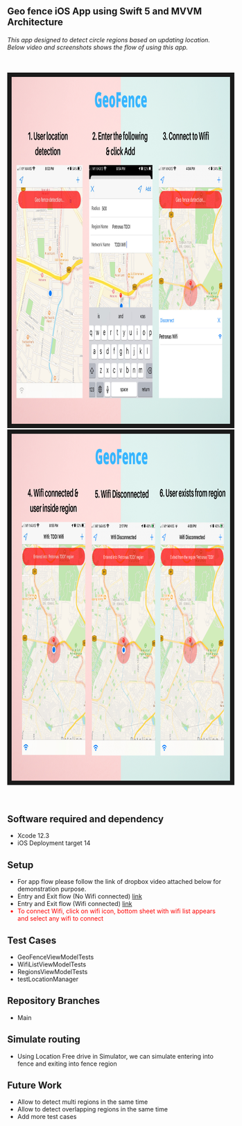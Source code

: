 <h2> Geo fence iOS App using Swift 5 and MVVM Architecture </h2>
<h6> This app designed to detect circle regions based on updating location. Below video and screenshots shows the flow of using this app. </h6>
</br>

<a href="https://github.com/KrishBaddi/GeoFenceApp/blob/main/Geo%20Fence%20Images/Entry:Exit(No%20Wifi).mov">
  <img src="https://github.com/KrishBaddi/GeoFenceApp/blob/main/Geo%20Fence%20Images/1.png" 
alt="IMAGE ALT TEXT HERE" width="1000" height="800" border="10" /></a>
  <img src="https://github.com/KrishBaddi/GeoFenceApp/blob/main/Geo%20Fence%20Images/2.png" 
alt="IMAGE ALT TEXT HERE" width="1000" height="800" border="10" />

</br>
</br>


</br>


<h2>Software required and dependency</h2>

<ul>
  <li>Xcode 12.3 </li>
  <li>iOS Deployment target 14 </li>
</ul>

<h2>Setup</h2>

<ul>
 <li> For app flow please follow the link of dropbox video attached below for demonstration purpose. </li>
<li> Entry and Exit flow (No Wifi connected) <a href="https://github.com/KrishBaddi/GeoFenceApp/blob/main/Geo%20Fence%20Images/Entry:Exit(No%20Wifi).mov">link</a></li>
<li> Entry and Exit flow (Wifi connected) <a href="https://github.com/KrishBaddi/GeoFenceApp/blob/main/Geo%20Fence%20Images/Entry:Exit(With%20Wifi).mov">link</a></li>
  
 <li style="color:red;">To connect Wifi, click on wifi icon, bottom sheet with wifi list appears and select any wifi to connect </li>


</ul>

<h2>Test Cases </h2>
<ul>
 <li>GeoFenceViewModelTests</li>
 <li>WifiListViewModelTests</li>
   <li>RegionsViewModelTests</li>
   <li>testLocationManager</li>
</ul>


<h2>Repository Branches</h2>
<ul>
 <li>Main</li>
</ul>



<h2>Simulate routing </h2>
<ul>
 <li>Using Location Free drive in Simulator, we can simulate entering into fence and exiting into fence region  </li>
</ul>

<h2>Future Work </h2>
<ul>
   <li>Allow to detect multi regions in the same time </li>
    <li>Allow to detect overlapping regions in the same time </li>
   <li>Add more test cases </li>
</ul>




